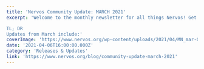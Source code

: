 ```yaml
---
title: 'Nervos Community Update: MARCH 2021'
excerpt: 'Welcome to the monthly newsletter for all things Nervos! Get caught up with the latest updates from the Nervos Foundation, Community, Ecosystem & Development teams.

TL; DR
Updates from March include:'
coverImage: 'https://www.nervos.org/wp-content/uploads/2021/04/MN_mar-01-810x456.png'
date: '2021-04-06T16:00:00.000Z'
category: 'Releases & Updates'
link: 'https://www.nervos.org/blog/community-update-march-2021'
---
```



